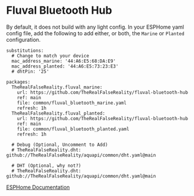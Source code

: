 # Fluval Bluetooth Hub

By default, it does not build with any light config. In your ESPHome yaml config file, add the following to add either, or both, the `Marine` or `Planted` configuration.

```
substitutions:
  # Change to match your device
  mac_address_marine: '44:A6:E5:68:DA:E9' 
  mac_address_planted: '44:A6:E5:73:23:E3'
  # dhtPin: '25'

packages:
  TheRealFalseReality.fluval_marine:
    url: https://github.com/TheRealFalseReality/fluval-bluetooth-hub
    ref: main
    file: common/fluval_bluetooth_marine.yaml
    refresh: 1h
  TheRealFalseReality.fluval_planted:
    url: https://github.com/TheRealFalseReality/fluval-bluetooth-hub
    ref: main
    file: common/fluval_bluetooth_planted.yaml
    refresh: 1h

  # Debug (Optional, Uncomment to Add)
  # TheRealFalseReality.dht: github://TheRealFalseReality/aquapi/common/dht.yaml@main

  # DHT (Optional, why not?)
  # TheRealFalseReality.dht: github://TheRealFalseReality/aquapi/common/dht.yaml@main
```

[ESPHome Documentation](https://deploy-preview-2653--esphome.netlify.app/components/fluval_ble_led.html)

